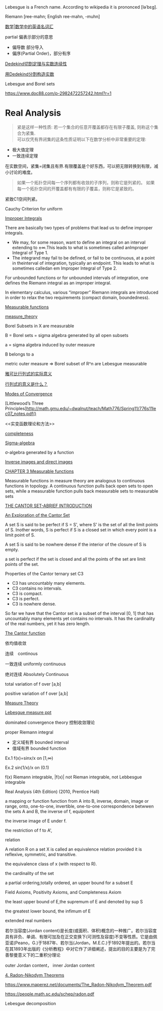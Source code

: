 
Lebesgue is a French name. According to wikipedia it is prononced [ləˈbɛg]. 


Riemann [ree-mahn; English ree-mahn, -muhn]

[数学|数学中的英语名词汇](https://zhuanlan.zhihu.com/p/134603058)

partial 偏表示部分的意思
* 偏导数 部分导入
* 偏序(Partial Order)，部分有序

[Dedekind切割定理与实数连续性](https://zhuanlan.zhihu.com/p/43168454)

[用Dedekind分割构造实数](https://zhuanlan.zhihu.com/p/266213204)

Lebesgue and Borel sets

https://www.doc88.com/p-2982472257242.html?r=1

# Real Analysis


> 紧是这样一种性质: 若一个集合的任意开覆盖都存在有限子覆盖, 则称这个集合为紧集.  
可以仅凭有界闭集的这条性质证明以下在数学分析中非常重要的定理:
* 极大值定理
* 一致连续定理

在实数空间，紧集=闭集且有界.有限覆盖是个好东西，可以把无限转换到有限，减小讨论的难度。

> 如果一个拓扑空间每一个序列都有收敛的子序列，则称它是列紧的。
> 如果每一个拓扑空间的开覆盖都有有限的子覆盖，则称它是紧致的。

紧致C1空间列紧。

Cauchy Criterion for uniform

[Improper Integrals](https://www2.math.uconn.edu/~stein/virtual/Notes/Calculus/improperintegrals.pdf)

There are basically two types of problems that lead us to define improper integrals.
* We may, for some reason, want to define an integral on an interval extending to ±∞.This leads to what is sometimes called anImproper Integral of Type 1.
* The  integrand  may  fail  to  be  defined,  or  fail  to  be  continuous,  at  a  point  in  theinterval of integration, typically an endpoint.  This leads to what is sometimes calledan em Improper Integral of Type 2.

For unbounded functions or for unbounded intervals of integration, one defines the Riemann integral as an improper integral.

In elementary calculus, various “improper” Riemann integrals are introduced in order to relax the two requirements (compact domain, boundedness). 


[Measurable functions](https://www.math.ucdavis.edu/~hunter/measure_theory/measure_notes_ch3.pdf)

[measure_theory](https://www.math.ucdavis.edu/~hunter/measure_theory/)


Borel Subsets in X are measurable

B = Borel sets = sigma algebra generated by all  open  subsets

a = sigma algebra induced by  outer measure

B belongs  to a

metric outer measure => Borel  subset  of R^n are Lebesgue measurable


[雅可比行列式的实际意义](https://blog.csdn.net/comeonow/article/details/103239288)

[行列式的意义是什么？](https://www.zhihu.com/question/26294660)

[Modes of Convergence](http://www.prime.sdu.edu.cn/__local/2/0D/5E/684A4CDDEF2D69A81B84B71E0C2_E677655A_264C6.pdf)

[Littlewood’s Three Principles]http://math.gmu.edu/~dwalnut/teach/Math776/Spring11/776s11lec07_notes.pdf()


<<实变函数理论和方法>>

[completeness](http://www.maths.qmul.ac.uk/~mj/MTH6126/note6.pdf)


[Sigma-algebra](https://en.wikipedia.org/wiki/Sigma-algebra)

σ-algebra generated by a function



[Inverse images and direct images](https://web.northeastern.edu/suciu/U565/MATH4565-sp10-handout1.pdf)


[CHAPTER 3 Measurable functions](https://www.math.ucdavis.edu/~hunter/measure_theory/measure_notes_ch3.pdf)

Measurable functions in measure theory are analogous to continuous functions in  topology. A continuous function pulls back open  sets  to  open sets,  while  a measurable function pulls back measurable sets to measurable sets






[THE CANTOR SET-ABRIEF INTRODUCTION](https://wwwmpa.mpa-garching.mpg.de/~dnelson/storage/dnelson.cantor-set.pdf)

[An Exploration of the Cantor Set](https://missouriwestern.edu/orgs/momaa/ChrisShaver-CantorSetPaper4.pdf)

A set S is said to be perfect if S = S', where S' is the set of all the limit points of S. Inother words, 
S is perfect if S is a closed set in which every point is a limit point of S.

A set S is said to be nowhere dense if the interior of the closure of S is empty.

a set is perfect if the set is closed and all the points of the set are limit points of the set.

Properties of the Cantor ternary set C3
* C3 has uncountably many elements.
* C3 contains no intervals.
* C3 is compact.
* C3 is perfect.
* C3 is nowhere dense.

So far we have that the Cantor set is a subset of the interval [0, 1] that has uncountably many elements yet contains no 
intervals.  It has the cardinality of the real numbers, yet it has zero length.


[The Cantor function](https://warwick.ac.uk/fac/sci/maths/people/staff/oleg_zaboronski/analysisiii/cantor.pdf)


依均值收敛

连续　continous

一致连续 uniformly continuous


绝对连续 Absolutely Continuous

total variation of f over [a,b]

positive variation of f over [a,b]

[Measure Theory](https://www.math.ucdavis.edu/~hunter/measure_theory/measure_notes.pdf)

[Lebesgue measure ppt](http://people.math.harvard.edu/~shlomo/212a/11.pdf)

dominated convergence theory
控制收敛理论


proper Riemann integral
* 定义域有界 bounded interval
* 值域有界 bounded function

Ex.1 f(x)=sinx/x on [1,∞)

Ex.2 sin(1/x)/x on (0.1)

f(x) Riemann integrable, |f(x)| not Rieman integrable, not Lebbesgue integrable


Real Analysis (4th Edition) (2010, Prentice Hall)

a mapping or function function from A into B, 
inverse,
domain, image or range, onto, one-to-one, invertible, one-to-one correspondence betwwen the sets A and B,  the inverse of f, equipotent


the inverse image of E under f.


the restriction of f to A',


relation

A relation R on a set X is called an equivalence relation provided it is reflexive, symmetric, and transitive.

the equivalence class of x (with respect to R).

the cardinality of the set

a partial ordering,totally ordered, an upper bound for a subset E

Field Axioms, Positivity Axioms, and Completeness Axiom

the least upper bound of E,the supremum of E and denoted by sup S

the greatest lower bound,  the infimum of E


extended real numbers


若尔当容度(Jordan content)是长度(或面积、体积)概念的一种推广。若尔当容度具有非负、单调、有限可加及在正交变换下(可测性及容度)不变等性质。它是由佩亚诺(Peano，G.)于1887年、若尔当(Jordan，M.E.C.)于1892年提出的。若尔当在其1893年出版的《分析教程》中对它作了详细阐述，提出的目的主要是为了完善黎曼意义下的二重积分理论

outer Jordan content， inner Jordan content


[4. Radon-Nikodym Theorems](https://www.math.ksu.edu/~nagy/real-an/4-04-rn.pdf)

https://www.maperez.net/documents/The_Radon-Nikodym_Theorem.pdf

https://people.math.sc.edu/schep/radon.pdf




Lebesgue decomposition